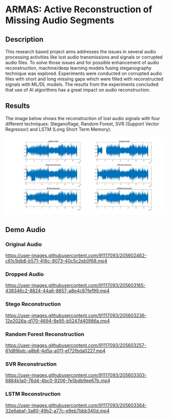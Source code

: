 # ARMAS: Active Reconstruction of Missing Audio Segments

## Description

This research based project aims addresses the issues in several audio processing activities like lost audio transmissions and signals or corrupted audio files. To solve those issues and for possible enhancement of audio reconstruction, machine/deep learning models fusing steganography technique was explored. Experiments were conducted on corrupted audio files with short and long missing gaps which were filled with reconstructed signals with ML/DL models. The results from the experiments concluded that use of AI algorithms has a great impact on audio reconstruction.

## Results

The image below shows the reconstruction of lost audio signals with four different techniques: Steganoflage, Random Forest, SVR (Support Vector Regressor) and LSTM (Long Short Term Memory).

![alt text](output.jpg)

## Demo Audio

### Original Audio
https://user-images.githubusercontent.com/91117093/205602462-c61c9db8-b571-416c-9073-40c5c2eb0f68.mp4

### Dropped Audio
https://user-images.githubusercontent.com/91117093/205603165-438346c2-8824-44a6-8857-a8e4c87fef99.mp4

### Stego Reconstruction
https://user-images.githubusercontent.com/91117093/205603236-12e2026a-d170-4694-8e95-b5247d40986a.mp4

### Random Forest Reconstruction
https://user-images.githubusercontent.com/91117093/205603257-61d89bdc-a8b8-4d5a-a011-ef72fbda0227.mp4

### SVR Reconstruction
https://user-images.githubusercontent.com/91117093/205603303-6884b1a0-76d4-4bc0-9206-7e5bdb9ee67b.mp4

### LSTM Reconstruction
https://user-images.githubusercontent.com/91117093/205603364-32e6abaf-3a80-49b2-a77c-e9eb7bbb340d.mp4

